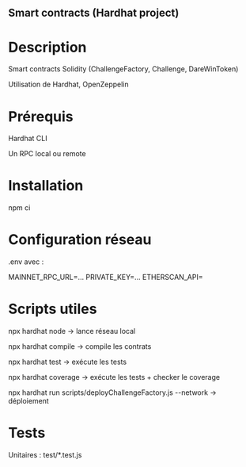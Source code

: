 ## Smart contracts (Hardhat project)

# Description
Smart contracts Solidity (ChallengeFactory, Challenge, DareWinToken)

Utilisation de Hardhat, OpenZeppelin

# Prérequis

Hardhat CLI

Un RPC local ou remote

# Installation
npm ci

# Configuration réseau
.env avec :

MAINNET_RPC_URL=…
PRIVATE_KEY=…
ETHERSCAN_API=


# Scripts utiles
npx hardhat node → lance réseau local

npx hardhat compile → compile les contrats

npx hardhat test → exécute les tests

npx hardhat coverage → exécute les tests + checker le coverage

npx hardhat run scripts/deployChallengeFactory.js --network <network> → déploiement

# Tests
Unitaires : test/*.test.js

